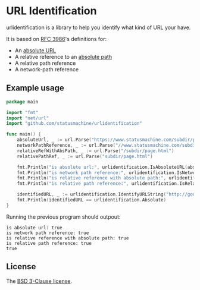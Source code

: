 URL Identification
==================

urlidentification is a library to help you identify what kind of URL your have.

It is based on [RFC 3986][rfc]'s definitions for:

* An [absolute URL](http://tools.ietf.org/html/rfc3986#page-27)
* A relative reference to an [absolute path](http://tools.ietf.org/html/rfc3986#section-4.2)
* A relative path reference
* A network-path reference

## Example usage

```go
package main

import "fmt"
import "net/url"
import "github.com/statusmachine/urlidentification"

func main() {
	absoluteUrl, _ := url.Parse("https://www.statusmachine.com/subdir/page.html")
	networkPathReference, _ := url.Parse("//www.statusmachine.com/subdir/page.html")
	relativeRefWithAbsPath, _ := url.Parse("/subdir/page.html")
	relativePathRef, _ := url.Parse("subdir/page.html")

	fmt.Println("is absolute url:", urlidentification.IsAbsoluteURL(absoluteUrl))
	fmt.Println("is network path reference:", urlidentification.IsNetworkPathReferenceURL(networkPathReference))
	fmt.Println("is relative reference with absolute path:", urlidentification.IsRelativeReferenceWithAbsolutePathURL(relativeRefWithAbsPath))
	fmt.Println("is relative path reference:", urlidentification.IsRelativePathReferenceURL(relativePathRef))

	identifiedURL, _ := urlidentification.IdentifyURLString("http://google.com")
	fmt.Println(identifiedURL == urlidentification.Absolute)
}
```

Running the previous program should outpout:

```
is absolute url: true
is network path reference: true
is relative reference with absolute path: true
is relative path reference: true
true
```

## License

The [BSD 3-Clause license][bsd].

[bsd]: http://opensource.org/licenses/BSD-3-Clause
[rfc]: http://tools.ietf.org/html/rfc3986
